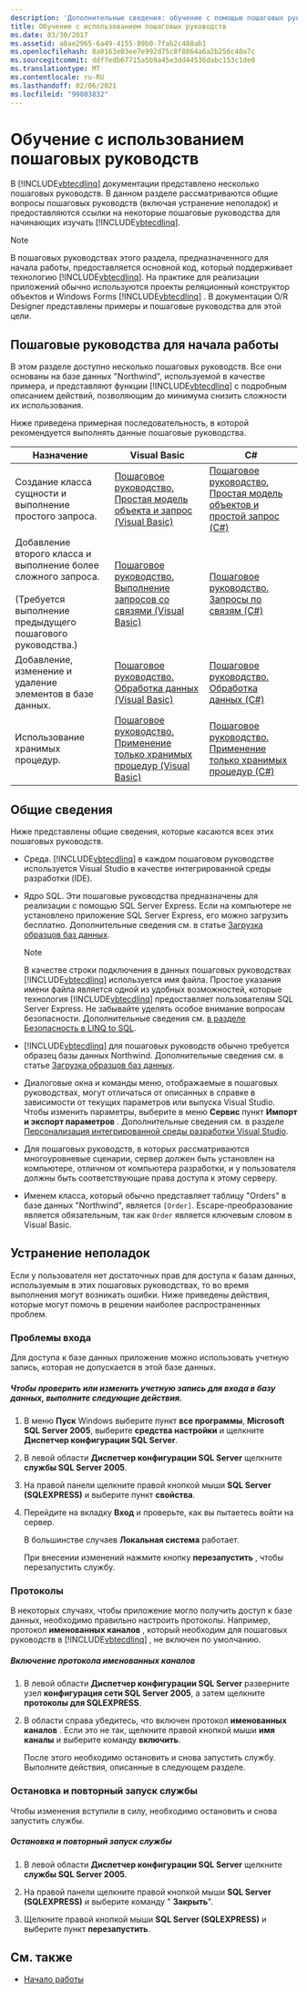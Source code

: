 ```yaml
---
description: 'Дополнительные сведения: обучение с помощью пошаговых руководств'
title: Обучение с использованием пошаговых руководств
ms.date: 03/30/2017
ms.assetid: a8ae2965-6a49-4155-89b0-7fab2c488ab1
ms.openlocfilehash: 8a0163e03ee7e992d75c8f8864a6a2b256c40a7c
ms.sourcegitcommit: ddf7edb67715a5b9a45e3dd44536dabc153c1de0
ms.translationtype: MT
ms.contentlocale: ru-RU
ms.lasthandoff: 02/06/2021
ms.locfileid: "99803832"
---
```

# <a name="learning-by-walkthroughs"></a>Обучение с использованием пошаговых руководств

В [!INCLUDE[vbtecdlinq](../../../../../../includes/vbtecdlinq-md.md)] документации представлено несколько пошаговых руководств. В данном разделе рассматриваются общие вопросы пошаговых руководств (включая устранение неполадок) и предоставляются ссылки на некоторые пошаговые руководства для начинающих изучать [!INCLUDE[vbtecdlinq](../../../../../../includes/vbtecdlinq-md.md)].  
  
> [!NOTE]
> В пошаговых руководствах этого раздела, предназначенного для начала работы, предоставляется основной код, который поддерживает технологию [!INCLUDE[vbtecdlinq](../../../../../../includes/vbtecdlinq-md.md)]. На практике для реализации приложений обычно используются проекты реляционный конструктор объектов и Windows Forms [!INCLUDE[vbtecdlinq](../../../../../../includes/vbtecdlinq-md.md)] . В документации O/R Designer представлены примеры и пошаговые руководства для этой цели.  
  
## <a name="getting-started-walkthroughs"></a>Пошаговые руководства для начала работы  

 В этом разделе доступно несколько пошаговых руководств. Все они основаны на базе данных "Northwind", используемой в качестве примера, и представляют функции [!INCLUDE[vbtecdlinq](../../../../../../includes/vbtecdlinq-md.md)] с подробным описанием действий, позволяющим до минимума снизить сложности их использования.  
  
 Ниже приведена примерная последовательность, в которой рекомендуется выполнять данные пошаговые руководства.  
  
|Назначение|Visual Basic|C#|  
|---------------|------------------|---------|  
|Создание класса сущности и выполнение простого запроса.|[Пошаговое руководство. Простая модель объекта и запрос (Visual Basic)](walkthrough-simple-object-model-and-query-visual-basic.md)|[Пошаговое руководство. Простая модель объектов и простой запрос (C#)](walkthrough-simple-object-model-and-query-csharp.md)|  
|Добавление второго класса и выполнение более сложного запроса.<br /><br /> (Требуется выполнение предыдущего пошагового руководства.)|[Пошаговое руководство. Выполнение запросов со связями (Visual Basic)](walkthrough-querying-across-relationships-visual-basic.md)|[Пошаговое руководство. Запросы по связям (C#)](walkthrough-querying-across-relationships-csharp.md)|  
|Добавление, изменение и удаление элементов в базе данных.|[Пошаговое руководство. Обработка данных (Visual Basic)](walkthrough-manipulating-data-visual-basic.md)|[Пошаговое руководство. Обработка данных (C#)](walkthrough-manipulating-data-csharp.md)|  
|Использование хранимых процедур.|[Пошаговое руководство. Применение только хранимых процедур (Visual Basic)](walkthrough-using-only-stored-procedures-visual-basic.md)|[Пошаговое руководство. Применение только хранимых процедур (C#)](walkthrough-using-only-stored-procedures-csharp.md)|  
  
## <a name="general"></a>Общие сведения  

 Ниже представлены общие сведения, которые касаются всех этих пошаговых руководств.  
  
- Среда. [!INCLUDE[vbtecdlinq](../../../../../../includes/vbtecdlinq-md.md)] в каждом пошаговом руководстве используется Visual Studio в качестве интегрированной среды разработки (IDE).  
  
- Ядро SQL. Эти пошаговые руководства предназначены для реализации с помощью SQL Server Express. Если на компьютере не установлено приложение SQL Server Express, его можно загрузить бесплатно. Дополнительные сведения см. в статье [Загрузка образцов баз данных](downloading-sample-databases.md).  
  
    > [!NOTE]
    > В качестве строки подключения в данных пошаговых руководствах [!INCLUDE[vbtecdlinq](../../../../../../includes/vbtecdlinq-md.md)] используется имя файла. Простое указания имени файла является одной из удобных возможностей, которые технология [!INCLUDE[vbtecdlinq](../../../../../../includes/vbtecdlinq-md.md)] предоставляет пользователям SQL Server Express. Не забывайте уделять особое внимание вопросам безопасности. Дополнительные сведения см. [в разделе Безопасность в LINQ to SQL](security-in-linq-to-sql.md).  
  
- [!INCLUDE[vbtecdlinq](../../../../../../includes/vbtecdlinq-md.md)] для пошаговых руководств обычно требуется образец базы данных Northwind. Дополнительные сведения см. в статье [Загрузка образцов баз данных](downloading-sample-databases.md).  
  
- Диалоговые окна и команды меню, отображаемые в пошаговых руководствах, могут отличаться от описанных в справке в зависимости от текущих параметров или выпуска Visual Studio. Чтобы изменить параметры, выберите в меню **Сервис** пункт **Импорт и экспорт параметров** . Дополнительные сведения см. в разделе [Персонализация интегрированной среды разработки Visual Studio](/visualstudio/ide/personalizing-the-visual-studio-ide).  
  
- Для пошаговых руководств, в которых рассматриваются многоуровневые сценарии, сервер должен быть установлен на компьютере, отличном от компьютера разработки, и у пользователя должны быть соответствующие права доступа к этому серверу.  
  
- Именем класса, который обычно представляет таблицу "Orders" в базе данных "Northwind", является `[Order]`. Escape-преобразование является обязательным, так как `Order` является ключевым словом в Visual Basic.  
  
## <a name="troubleshooting"></a>Устранение неполадок  

 Если у пользователя нет достаточных прав для доступа к базам данных, используемым в этих пошаговых руководствах, то во время выполнения могут возникать ошибки. Ниже приведены действия, которые могут помочь в решении наиболее распространенных проблем.  
  
### <a name="log-on-issues"></a>Проблемы входа  

 Для доступа к базе данных приложение можно использовать учетную запись, которая не допускается в этой базе данных.  
  
##### <a name="to-verify-or-change-the-database-log-on"></a>Чтобы проверить или изменить учетную запись для входа в базу данных, выполните следующие действия.  
  
1. В меню **Пуск** Windows выберите пункт **все программы**, **Microsoft SQL Server 2005**, выберите **средства настройки** и щелкните **Диспетчер конфигурации SQL Server**.  
  
2. В левой области **Диспетчер конфигурации SQL Server** щелкните **службы SQL Server 2005**.  
  
3. На правой панели щелкните правой кнопкой мыши **SQL Server (SQLEXPRESS)** и выберите пункт **свойства**.  
  
4. Перейдите на вкладку **Вход** и проверьте, как вы пытаетесь войти на сервер.  
  
     В большинстве случаев **Локальная система** работает.  
  
     При внесении изменений нажмите кнопку **перезапустить** , чтобы перезапустить службу.  
  
### <a name="protocols"></a>Протоколы  

 В некоторых случаях, чтобы приложение могло получить доступ к базе данных, необходимо правильно настроить протоколы. Например, протокол **именованных каналов** , который необходим для пошаговых руководств в [!INCLUDE[vbtecdlinq](../../../../../../includes/vbtecdlinq-md.md)] , не включен по умолчанию.  
  
##### <a name="to-enable-the-named-pipes-protocol"></a>Включение протокола именованных каналов  
  
1. В левой области **Диспетчер конфигурации SQL Server** разверните узел **конфигурация сети SQL Server 2005**, а затем щелкните **протоколы для SQLEXPRESS**.  
  
2. В области справа убедитесь, что включен протокол **именованных каналов** . Если это не так, щелкните правой кнопкой мыши **имя каналы** и выберите команду **включить**.  
  
     После этого необходимо остановить и снова запустить службу. Выполните действия, описанные в следующем разделе.  
  
### <a name="stopping-and-restarting-the-service"></a>Остановка и повторный запуск службы  

 Чтобы изменения вступили в силу, необходимо остановить и снова запустить службы.  
  
##### <a name="to-stop-and-restart-the-service"></a>Остановка и повторный запуск службы  
  
1. В левой области **Диспетчер конфигурации SQL Server** щелкните **службы SQL Server 2005**.  
  
2. На правой панели щелкните правой кнопкой мыши **SQL Server (SQLEXPRESS)** и выберите команду " **Закрыть**".  
  
3. Щелкните правой кнопкой мыши **SQL Server (SQLEXPRESS)** и выберите пункт **перезапустить**.  
  
## <a name="see-also"></a>См. также

- [Начало работы](getting-started.md)
